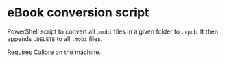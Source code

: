 # eBook conversion script

PowerShell script to convert all `.mobi` files in a given folder to `.epub`. It then appends `.DELETE` to all `.mobi` files.

Requires [Calibre](https://calibre-ebook.com/download) on the machine.
